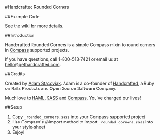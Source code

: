 #Handcrafted Rounded Corners

##Example Code

See the [wiki](http://wiki.github.com/handcrafted/handcrafted-rounded-corners) for more details.

##Introduction

Handcrafted Rounded Corners is a simple Compass mixin to round corners in [Compass](http://compass-style.org/) supported projects.

If you have questions, call 1-800-513-7421 or email us at [hello@gethandcrafted.com](mailto:hello@gethandcrafted.com).

##Credits

Created by [Adam Stacoviak](http://www.adamstacoviak.com/ "Adam Stacoviak | Freelance Ruby on Rails Front-end Developer"). Adam is a co-founder of [Handcrafted](http://gethandcrafted.com/ "Handcrafted &ndash; Ruby on Rails Products and Open Source Software"), a Ruby on Rails Products and Open Source Software Company.

Much love to [HAML](http://haml-lang.com/), [SASS](http://sass-lang.com/) and [Compass](http://compass-style.org/). You've changed our lives!

##Setup

1. Copy `_rounded_corners.sass` into your Compass supported project
2. Use Compass's @import method to import `_rounded_corners.sass` into your style-sheet
3. Enjoy!
